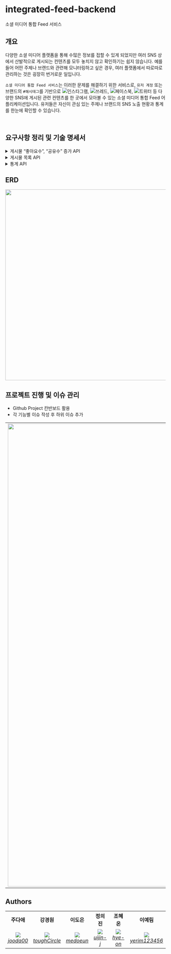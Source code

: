 # integrated-feed-backend
소셜 미디어 통합 Feed 서비스


## 개요

다양한 소셜 미디어 플랫폼을 통해 수많은 정보를 접할 수 있게 되었지만 여러 SNS 상에서 산발적으로 게시되는 컨텐츠를 모두 놓치지 않고 확인하기는 쉽지 않습니다. 예를 들어 어떤 주제나 브랜드와 관련해 모니터링하고 싶은 경우, 여러 플랫폼에서 따로따로 관리하는 것은 굉장히 번거로운 일입니다.

`소셜 미디어 통합 Feed 서비스`는 이러한 문제를 해결하기 위한 서비스로, `유저 계정` 또는 브랜드의 `#해시태그`를 기반으로 ![인스타그램](https://img.shields.io/badge/Instagram-%23E4405F.svg?style=for-the-badge&logo=Instagram&logoColor=white), ![쓰레드](https://img.shields.io/badge/Threads-000000?style=for-the-badge&logo=Threads&logoColor=white), ![페이스북](https://img.shields.io/badge/Facebook-%231877F2.svg?style=for-the-badge&logo=Facebook&logoColor=white), ![트위터](https://img.shields.io/badge/X-%23000000.svg?style=for-the-badge&logo=X&logoColor=white) 등 다양한 SNS에 게시된 관련 컨텐츠를 한 곳에서 모아볼 수 있는 소셜 미디어 통합 Feed 어플리케이션입니다. 유저들은 자신이 관심 있는 주제나 브랜드의 SNS 노출 현황과 통계를 한눈에 확인할 수 있습니다.

<br/>

## 요구사항 정리 및 기술 명세서

<details>
	<summary> 게시물 “좋아요수”, “공유수” 증가 API</summary>
        
### **요약 (Summary)**

해당 서비스에서 `좋아요`, `공유` 버튼을 클릭할 시 각 게시물의 원래 소셜 미디어의 `좋아요` , `공유` 수를 증가시킬 수 있게 합니다. 

### **목표 (Goals)**

- infra 계층에 각 외부서비스들의 클라이언트를 만듭니다.
- 본 서비스의 `좋아요`, `공유` 수를 외부 서비스에 반영시킵니다.
- 각 게시물의 `소셜미디어`에 맞게 외부서비스에서  `좋아요` 및 `공유`를 늘리는 API 엔드포인트를 구현합니다.
- 실제 API 호출을 시뮬레이션하여 외부 API와의 상호 작용을 추상화함으로써 실제 환경으로 전환할 때 변경 사항의 영향을 줄입니다.
- `event` 를 활용하여 타사 API 상호 작용 시뮬레이션을 비동기식으로 처리하여 서비스 내의 '좋아요' 및 '공유'에 대한 업데이트가 기본 애플리케이션 흐름을 차단하지 않고 효율적으로 처리되도록 합니다.

### **목표가 아닌 것 (Non-Goals)**

- 실제 외부 서비스의 API를 직접 호출하는 기능 개발
- 처리 중에 실제 외부 서비스의 응답을 동기적으로 기다리는 기능 개발
- 살제 외부 서비스의 응답을 기반으로 내부 서비스 로직을 처리하는 기능
- `좋아요` 수와 `공유` 수를 저장했다가 한번에 반영하는 것

### **계획 (Plan)**

<details>
	<summary> 플로우 차트</summary>

```mermaid
graph TD
   A((게시물 좋아요, 공유 요청)) --> BB{JWT 토큰 확인}
   BB --> |유효| B{postId 존재 여부 확인}
   BB --> |유효하지 않음| GG((401 인증 실패 반환)) 
   B --> |존재| E{비동기로 내부 db 종아요, 공유 수 증가 호출}
   E --> |증가 성공| U[내부 db 좋아요, 공유 수 1 증가]
   E --> |증가 실패| KK((500 서버 오류 반환))
   B --> |존재| D[비동기로 좋아요, 공유 수 증가 이벤트 발송]
   D --> F{외부 API 호출 시뮬레이션}
   F -->  UU((요청 로그 기록))
   B --> |존재하지 않음| PP((400 잘못된 요청 반환))

```

</details>

<details>
	<summary> 클래스 다이어그램 </summary>

```mermaid
classDiagram
    class InstagramAdapter {
        +InstagramApi instagramApi
        +void increaseLikeCount(Long postId)
        +void increaseShareCount(Long postId)
    }

    class TwitterAdapter {
        +TwitterApi twitterApi
        +void increaseLikeCount(Long postId)
        +void increaseShareCount(Long postId)
    }

    class FacebookAdapter {
        +FacebookApi facebookApi
        +void increaseLikeCount(Long postId)
        +void increaseShareCount(Long postId)
    }

    class ThreadsAdapter {
        +ThreadsApi threadsApi
        +void increaseLikeCount(Long postId)
        +void increaseShareCount(Long postId)
    }

    class InstagramApi {
        +void increaseLikeCount(Long postId)
        +void increaseShareCount(Long postId)
    }

    class TwitterApi {
        +void increaseLikeCount(Long postId)
        +void increaseShareCount(Long postId)
    }

    class FacebookApi {
        +void increaseLikeCount(Long postId)
        +void increaseShareCount(Long postId)
    }

    class ThreadsApi {
        +void increaseLikeCount(Long postId)
        +void increaseShareCount(Long postId)
    }

    class PostService {
        +void increaseLikeCount(Long postId)
        +void increaseShareCount(Long postId)
    }

    class PostController {
        +void increaseLikeCount(Long postId)
        +void increaseShareCount(Long postId)
    }

    PostService --> InstagramAdapter
    PostService --> TwitterAdapter
    PostService --> FacebookAdapter
    PostService --> ThreadsAdapter
    InstagramAdapter --> InstagramApi
    TwitterAdapter --> TwitterApi
    FacebookAdapter --> FacebookApi
    ThreadsAdapter --> ThreadsApi
    PostController --> PostService

```

</details>

<details>
	<summary> 시퀀스 다이어그램 </summary>


```mermaid
sequenceDiagram
    participant Client
    participant PostController
    participant PostService
    participant InstagramAdapter
    participant TwitterAdapter
    participant FacebookAdapter
    participant ThreadsAdapter
    participant InstagramApi
    participant TwitterApi
    participant FacebookApi
    participant ThreadsApi

    Client ->> PostController: POST /posts/{postId}/like
    PostController ->> PostService: increaseLikeCount(postId)
    
    alt Instagram Post
        PostService ->> InstagramAdapter: increaseLikeCount(postId)
        InstagramAdapter ->> InstagramApi: increaseLikeCount(Long postId)
    end

    alt Twitter Post
        PostService ->> TwitterAdapter: increaseLikeCount(postId)
        TwitterAdapter ->> TwitterApi: increaseLikeCount(Long postId)
    end

    alt Facebook Post
        PostService ->> FacebookAdapter: increaseLikeCount(postId)
        FacebookAdapter ->> FacebookApi: increaseLikeCount(Long postId)
    end

    alt Threads Post
        PostService ->> ThreadsAdapter: increaseLikeCount(postId)
        ThreadsAdapter ->> ThreadsApi: increaseLikeCount(Long postId)
    end

    InstagramApi -->> InstagramAdapter: Acknowledgment
    TwitterApi -->> TwitterAdapter: Acknowledgment
    FacebookApi -->> FacebookAdapter: Acknowledgment
    ThreadsApi -->> ThreadsAdapter: Acknowledgment

    InstagramAdapter -->> PostService: Acknowledgment
    TwitterAdapter -->> PostService: Acknowledgment
    FacebookAdapter -->> PostService: Acknowledgment
    ThreadsAdapter -->> PostService: Acknowledgment

    PostService -->> PostController: Acknowledgment
    PostController -->> Client: Acknowledgment

```

</details>

# **마일스톤 (Milestones)**

> `~ 8.22(목)`:  controller 계층 구현 <br>
`~ 8.23(금)`:  infra 계층의 adapter,client 구현 <br>
`~ 8.24(토)`: service 구현, 단위 테스트 작성 <br>
`~ 8.25(일)`: Rollout
>

</details>


<details>
	<summary> 게시물 목록 API</summary>
        
### **요약 (Summary)**

사용자가 Feed에서 볼 수 있는 게시물 목록을 조회하는 기능을 제공합니다. 다양한 쿼리 파라미터를 지원하여 해시태그, 게시물 유형, 정렬 순서, 검색 키워드 등 사용자가 원하는 방식으로 게시물을 필터링하고 정렬할 수 있게 합니다.

### **목표 (Goals)**

- 유저가 자신의 `account`가 해시태그로 포함된 게시물 목록을 확인할 수 있게 한다.
- 유저가 지정한 한 개 `hashtag` 가 게시물의 해시태그 중 한 개와정확히 일치하는 게시물 목록을 확인할 수 있게 한다.
- 유저가 지정한 소셜 미디어 플랫폼의 게시물 목록을 확인할 수 있게 한다.
- 유저가 오름차순 및 내림차순을 모두 지원하여 `좋아요개수`, `공유 개수`, `조회수`, `생성 날짜`, `업데이트 날짜`와 같은 여러 필드를 기준으로 `오름차순`, `내림차순`으로 정렬된 게시물 목록을 확인할 수 있게 한다.
- 유저가 게시물의 제목과 내용을 검색하여 포함된 게시물 목록을 확인할 수 있게 한다.
  - 내용은 최대 20자까지만 포함되게 한다.

### **목표가 아닌 것 (Non-Goals)**

- 여러 개의 `hashtag` 가 포함된 게시물을 목록을 확인 기능 개발
- 여러 정렬 기준을 동시에 지원하는 기능 개발
- 특정 `hashtag`를 제외한 게시물 목록을 검색하는 기능 개발
- `hashtag`를 포함하거나 유사하지만 정확히 일치하지 않는 게시물을 검색하는 기능 개발

### **계획 (Plan)**

#### 페이지 네이션

- 공통으로 요청을 받을 수 있는 `PaginationQuery` 생성
- 공통으로 응답을 받을 수 있는 `PaginationMetadata` 생성
  - 응답 예시
  ```json
  {
    "hasNext": true,
    "total": 100
  }
  ```

#### QueryDSl을 사용한 조회

- 동적 쿼리 생성을 위해 QueryDSL 사용

#### 테스트

- 단위 테스트 작성
- 리포지토리 테스트 작성

<details>
	<summary> 플로우 차트</summary>

```mermaid
graph TD
    A((게시물 목록 조회 요청)) --> BB{jwt 확인}
    BB --> |존재| B{hashtag \n search \n orderBy \n page_count \n page \n \n 존재}
    BB --> |존재하지 않음| GG((401 오류 응답 반환))
    B --> |존재| C[게시물 목록 조회 쿼리에 요청 값 포함]
    B --> |존재하지 않음| G[기본깂이 존재하면 포함, 존재하지 않으면 불포함]
	  C --> dd[게시물 목록 반환]
	  G --> dd[게시물 목록 반환]
	  dd --> df((성공응답 반환))

```

</details>

<details>
	<summary> 시퀀스 다이어그램 </summary>

```mermaid
sequenceDiagram
    participant 사용자
    participant 클라이언트
    participant 컨트롤러
    participant 서비스
    participant 레포지토리
    participant 데이터베이스

    사용자->>클라이언트: 게시물 조회 요청
    클라이언트->>컨트롤러: 쿼리 파라미터와 함께 HTTP GET /api/posts 요청
    컨트롤러->>서비스: 요청 유효성 검사
    서비스->>레포지토리: 필터, 검색, 정렬, 페이지네이션 적용하여 게시물 조회
    레포지토리->>데이터베이스: 쿼리 실행
    데이터베이스-->>레포지토리: 일치하는 게시물 반환
    레포지토리-->>서비스: 게시물 데이터 반환
    서비스->>컨트롤러: 응답 형식으로 데이터 정리
    컨트롤러-->>클라이언트: 게시물 목록 반환
    클라이언트-->>사용자: 게시물 사용자에게 표시

```

</details>


# **마일스톤 (Milestones)**

> `~8월 24(목)` : 요구사항 정리 및 문서화, controller, repository 계층 구현, queryDSL 공부
> `~8월 25일(금)` : , service 계층 구현 , 테스트 코드 추가
> `~8월 26일(토)` :코드 리팩토링

</details>

<details>
	<summary>통계 API</summary>

### **요약 (Summary)**

사용자가 지정한 파라미터에 맞는 게시물을 반환합니다.

사용자는 `type`, `hashtag`, `value`, `start(조회 시작일)`, `end(조회 종료일)`를 지정할 수 있습니다.

### **목표 (Goals)**

- 쿼리 파라미터 사용
    - API에서 제공하는 쿼리 파라미터를 통해 통계 데이터를 요청하고, 유효성을 검사하여 올바른 결과를 반환합니다.
- 유효성 검사
    - `start`와 `end`의 날짜 유효성 확인 및 `type`에 따른 날짜 간격 제한을`(30일, 7일)` 설정합니다.
- 데이터 집계
    - 요청된 기간 내에 게시물의 조회수, 좋아요 수, 공유 수 등을 집계하여 반환하는 기능을 구현합니다.

### **목표가 아닌 것 (Non-Goals)**

- 통계 기능을 위한 테이블은 생성하지 않습니다.

### **계획 (Plan)**

#### QueryDSl을 사용한 조회

- 많은 쿼리 파라미터를 처리할 동적 쿼리 생성을 위해 `QueryDSL` 사용
- `type`이 `date`인 경우와 `hour`인 경우를 나눠서 메소드 작성
- `Expressions.dateTimeTemplate`을 사용하여 날짜 및 시간 반환 타입 변환

#### API 응답 형식
```json
# type이 date / value는 지정되지 않았으므로 count / hashtag는 springboot / star와 end는 지정되지 않았으므로 오늘로부터 7일 전 ~ 오늘
[
    {
      "date": "2024-08-19",
      "countByValue": 3
    },
    {
      "date": "2024-08-20",
      "countByValue": 10
    } # ... "2024-08-26"까지 data 반환
  ]
```
<details>
	<summary> 플로우 차트</summary>

```mermaid
graph TD
    A((쿼리 파라미터 요청)) --> B{유효성 검사}
    B --> |start가 end보다 나중| C((400 BAD_REQUEST 반환))
    B --> |type이 date이고 간격 30일 초과| D((400 BAD_REQUEST 반환))
    B --> |type이 hour이고 간격 7일 초과| E((400 BAD_REQUEST 반환))
    B --> |유효| F{post에서 데이터 반환}
    F --> G((데이터 반환))

```

</details>

<details>
	<summary> 클래스 다이어그램 </summary>

```mermaid
classDiagram
    class PostStatisticsController {
        + List<PostStatisticsListRes> getPostStatistics(String type, String hashtag, String value, LocalDate start, LocalDate end)
    }

    class PostStatisticsService {
        + List<PostStatisticsListRes> getPostStatistics(PostStatisticsListReq request)
    }

    class PostRepository {
        +PostStatistics findByPostId(Long postId)
        +void save(PostStatistics postStatistics)
    }

    class PostStatisticsCustomRepository {
        +List<PostStatisticsListRes> findPostStatisticsByQueryParameter(PostStatisticsListReq request)
        +List<PostStatisticsListRes> findPostStatisticsByQueryParameterWithHour(PostStatisticsListReq request);
    }

    PostStatisticsController --> PostStatisticsService
    PostStatisticsService --> PostRepository
    PostRepository --> PostStatisticsCustomRepository

```

</details>

# **마일스톤 (Milestones)**

> `~ 8.22(목)`: 요구 사항 분석, 테크 스펙 작성
`~ 8.23(금)`: 더미 데이터 생성. api 명세 구상
`~ 8.24(토)`: `dto`, `controller` 계층 작성
`~ 8.25(일)`: `service`, `repository`계층 기능 개발
`~ 8.26(월)`: Rollout
>
</details>

## ERD
<img src="https://github.com/user-attachments/assets/62f89985-2ddc-482e-a244-3ded19b240b6" width=600 />


## 프로젝트 진행 및 이슈 관리

- Github Project 칸반보드 활용
- 각 기능별 이슈 작성 후 하위 이슈 추가


<table>
    <tr align="center">
        <td><img width="1455" alt="스크린샷 2024-08-26 18 06 36" src="https://github.com/user-attachments/assets/b808e098-626d-4f34-a699-2ea8ddd55c0a"></td>
        <td><img width="1455" alt="스크린샷 2024-08-26 18 06 58" src="https://github.com/user-attachments/assets/ecc23acf-1850-4a87-8abc-97953ba1d8d0"></td>
</table>

## Authors

<table>
    <tr align="center">
        <td><B>주다애<B></td>
        <td><B>강경원<B></td>
        <td><B>이도은<B></td>
        <td><B>정의진<B></td>
        <td><B>조혜온<B></td>
        <td><B>이예림<B></td>
    </tr>
    <tr align="center">
            <td>
            <img src="https://github.com/jooda00.png?size=100">
            <br>
            <a href="https://github.com/jooda00"><I>jooda00</I></a>
        </td>
            <td>
            <img src="https://github.com/toughCircle.png?size=100">
            <br>
            <a href="https://github.com/toughCircle"><I>toughCircle<I></a>
        </td>
        <td>
            <img src="https://github.com/medoeun.png?size=100">
            <br>
            <a href="https://github.com/medoeun"><I>medoeun</I></a>
        </td>
        <td>
            <img src="https://github.com/uijin-j.png?size=100">
            <br>
            <a href="https://github.com/uijin-j"><I>uijin-j</I></a>
        </td>
        <td>
          <img src="https://github.com/hye-on.png?size=100">
            <br>
            <a href="https://github.com/hye-on"><I>hye-on</I></a>
        </td>
        <td>
          <img src="https://github.com/yerim123456.png?size=100">
            <br>
            <a href="https://github.com/yerim123456"><I>yerim123456</I></a>
        </td>
    </tr>

</table>
